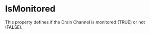 IsMonitored
===========

This property defines if the Drain Channel is monitored (TRUE) or not (FALSE).
